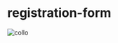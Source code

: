 # registration-form
![collo](https://github.com/methuh/registration-form/assets/132215514/fea34e4c-fa3f-4cfd-9c00-99e8fc5e9195)
